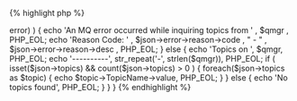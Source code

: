 {% highlight php %}
<?php
/*
 * This sample will show all topics from a queuemanager.
 * MQWeb runs on localhost and is listening on port 8081. 
 */
if ( count($argv) < 2 ) {
	echo 'Please pass a queuemanager name as argument', PHP_EOL;
	exit;
}

$qmgr = $argv[1];

$url = 'http://localhost:8081/api/topic/inquire/' . $qmgr . '/*';

$curl = curl_init();
curl_setopt($curl, CURLOPT_URL, $url);
curl_setopt($curl, CURLOPT_RETURNTRANSFER, 1);

if ( ($response = curl_exec($curl)) === false )	{
	$err = curl_error($curl);
	echo 'An HTTP error occurred while getting topic information from '
		, $qmgr
		, ': '
		, $err
		, PHP_EOL;
}
else {
	$json = json_decode($response);
	
	// When there is an error object returned, something went wrong with
	// the WebSphere MQ command.
	if ( isset($json->error) ) {
		echo 'An MQ error occurred while inquiring topics from '
			, $qmgr
			, PHP_EOL;
		echo 'Reason Code: '
			,	$json->error->reason->code
			, " - "
			, $json->error->reason->desc
			, PHP_EOL;
	}
	else {
		echo 'Topics on ', $qmgr, PHP_EOL;
		echo '----------', str_repeat('-', strlen($qmgr)), PHP_EOL;
		if ( isset($json->topics) && count($json->topics) > 0 ) {
			foreach($json->topics as $topic)
			{
				echo $topic->TopicName->value, PHP_EOL;
			}
		}
		else
		{
			echo 'No topics found', PHP_EOL;
		}
	}
}
{% endhighlight %}
